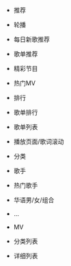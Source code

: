 - 推荐
 - 轮播
 - 每日新歌推荐
 - 歌单推荐
 - 精彩节目
 - 热门MV

- 排行
 - 歌单排行
  - 歌单列表
   - 播放页面/歌词滚动
- 分类
- 歌手
 - 热门歌手
 - 华语男/女/组合
 - ...
- MV
 - 分类列表
  - 详细列表